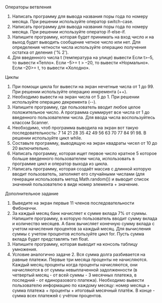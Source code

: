 Операторы ветвления
1. Написать программу для вывода названия поры года по номеру
месяца.
При решении используйте оператор switch-case.
2. Написать программу для вывода названия поры года по номеру
месяца.
При решении используйте оператор if-else-if.
3. Напишите программу, которая будет принимать на вход число и на
выход будет выводить сообщение четное число или нет.
Для определения четности числа используйте операцию получения
остатка от деления ('% 2').
4. Для введенного числа t (температура на улице) вывести
Если t>–5, то вывести «Тепло».
Если –5>= t > –20, то вывести «Нормально».
Если –20>= t, то вывести «Холодно».

Циклы
1. При помощи цикла for вывести на экран нечетные числа от 1 до 99.
При решении используйте операцию инкремента (++).
2. Необходимо вывести на экран числа от 5 до 1.
При решении используйте операцию декремента (--).
3. Напишите программу, где пользователь вводит любое целое
положительное число. А программа суммирует все числа от 1 до
введенного пользователем числа.
Для ввода числа воспользуйтесь классом Scanner.
4. Необходимо, чтоб программа выводила на экран вот такую
последовательность:
7 14 21 28 35 42 49 56 63 70 77 84 91 98.
В решении используйте цикл while.
5. Составьте программу, выводящую на экран квадраты чисел от 10 до 20
включительно.
6. Написать программу, которая ищет первое число кратное 5 которое больше введенного пользователем числа, использовать в программе цикл и оператор выхода из цикла.
7. Написать программу, которая создаёт массив с длинной которую вводит пользователь, заполняет его случайными числами (для генерации использовать метод Math.random()) и выводит список значений пользователю в виде номер элемента + значение.

Дополнительное задание
1. Выведите на экран первые 11 членов последовательности Фибоначчи.
2. За каждый месяц банк начисляет к сумме вклада 7% от суммы.
Напишите программу, в которую пользователь вводит сумму вклада и
количество месяцев. А банк вычисляет конечную сумму вклада с учетом
начисления процентов за каждый месяц.
Для вычисления суммы с учетом процентов используйте цикл for. Пусть
сумма вклада будет представлять тип float.
3. Напишите программу, которая выводит на консоль таблицу умножения.
4. Условие аналогично задаче 2. Вся сумма долга разбивается на равные платежи. Первые три месяца проценты не начисляются. Каждый месяц проценты когда проценты начисляются, они начисляются в от суммы невыплаченной задолженности (в четвертый месяц - от всей суммы - 3 месячных платежа, в последний - от единоразового платежа). Необходимо вывести пользователю информацию по каждому месяцу:
номер месяца + сумма платежа + проценты + итоговый месячный платёж. В конце - сумма всех платежей с учётом процентов.
